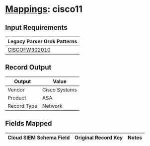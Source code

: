 # [Mappings](README.md): cisco11

## Input Requirements

|Legacy Parser Grok Patterns|
|-------------|
|[CISCOFW302010](../legacy_parsers/CISCOFW302010.md)|

## Record Output

|Output|Value|
|------|-----|
|Vendor|Cisco Systems|
|Product|ASA|
|Record Type|Network|

## Fields Mapped

|Cloud SIEM Schema Field|Original Record Key|Notes|
|-----------------------|-------------------|-----|

